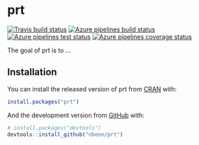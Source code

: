 
<!-- README.md is generated from README.Rmd. Please edit that file -->

# prt

<!-- badges: start -->

[![Travis build
status](https://travis-ci.org/nbenn/prt.svg?branch=master)](https://travis-ci.org/nbenn/prt)
[![Azure pipelines build
status](https://img.shields.io/azure-devops/build/nbenn/prt/2)](https://dev.azure.com/nbenn/prt/_build/latest?definitionId=1&branchName=master)
[![Azure pipelines test
status](https://img.shields.io/azure-devops/tests/nbenn/prt/2?color=brightgreen&compact_message)](https://dev.azure.com/nbenn/prt/_build/latest?definitionId=1&branchName=master)
[![Azure pipelines coverage
status](https://img.shields.io/azure-devops/coverage/nbenn/prt/2)](https://dev.azure.com/nbenn/prt/_build/latest?definitionId=1&branchName=master)
<!-- badges: end --> The goal of prt is to …

## Installation

You can install the released version of prt from
[CRAN](https://CRAN.R-project.org) with:

``` r
install.packages("prt")
```

And the development version from [GitHub](https://github.com/) with:

``` r
# install.packages("devtools")
devtools::install_github("nbenn/prt")
```
